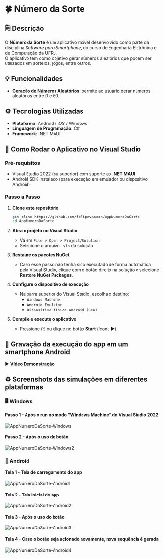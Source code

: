 # 🍀 Número da Sorte

## 🗒️ Descrição

O **Número da Sorte** é um aplicativo móvel desenvolvido como parte da disciplina _Software para Smartphone_, do curso de Engenharia Eletrônica e de Computação da UFRJ.  
O aplicativo tem como objetivo gerar números aleatórios que podem ser utilizados em sorteios, jogos, entre outros.

## 💡 Funcionalidades

- **Geração de Números Aleatórios**: permite ao usuário gerar números aleatórios entre 0 e 60.

## ⚙️ Tecnologias Utilizadas

- **Plataforma**: Android / iOS / Windows  
- **Linguagem de Programação**: C#  
- **Framework**: .NET MAUI

## 🧰 Como Rodar o Aplicativo no Visual Studio

### Pré-requisitos

- Visual Studio 2022 (ou superior) com suporte ao **.NET MAUI**
- Android SDK instalado (para execução em emulador ou dispositivo Android)

### Passo a Passo

1. **Clone este repositório**

   ```bash
   git clone https://github.com/felipevascon/AppNumeroDaSorte
   cd AppNumeroDaSorte

2. **Abra o projeto no Visual Studio**  
   - Vá em `File > Open > Project/Solution`  
   - Selecione o arquivo `.sln` da solução  

3. **Restaure os pacotes NuGet**  
   - Caso esse passo não tenha sido executado de forma automática pelo Visual Studio, clique com o botão direito na solução e selecione **Restore NuGet Packages**.  

4. **Configure o dispositivo de execução**  
   - Na barra superior do Visual Studio, escolha o destino:  
     - `Windows Machine`  
     - `Android Emulator`  
     - `Dispositivo físico Android (Seu)`  

5. **Compile e execute o aplicativo**  
   - Pressione `F5` ou clique no botão **Start** (ícone ▶️).

## 🎥 Gravação da execução do app em um smartphone Android

[▶ **Vídeo Demonstração**](https://github.com/user-attachments/assets/1610b2dd-cb15-4fda-bd68-d1026d495af1)

## ♻️ Screenshots das simulações em diferentes plataformas

### 🖥️ Windows

#### Passo 1 - Após o run no modo "Windows Machine" do Visual Studio 2022
![AppNumeroDaSorte-Windows](https://github.com/user-attachments/assets/dc36f8a5-3db0-4a70-9f01-121f9476f212)

#### Passo 2 - Após o uso do botão
![AppNumeroDaSorte-Windows2](https://github.com/user-attachments/assets/abe53726-9c10-4194-b19a-c7323e6685a2)

### 📱 Android

#### Tela 1 - Tela de carregamento do app
![AppNumeroDaSorte-Android1](https://github.com/user-attachments/assets/e6523153-864d-4abf-acfb-810a637dbc0f)

#### Tela 2 - Tela inicial do app
![AppNumeroDaSorte-Android2](https://github.com/user-attachments/assets/30b49629-a281-46c8-9b44-8e98b97f2549)

#### Tela 3 - Após o uso do botão
![AppNumeroDaSorte-Android3](https://github.com/user-attachments/assets/02badbea-30d6-488f-bb11-dcd93cade728)

#### Tela 4 - Caso o botão seja acionado novamente, nova sequência é gerada
![AppNumeroDaSorte-Android4](https://github.com/user-attachments/assets/bb87d5f9-90c6-42f7-91ac-301add852668)
